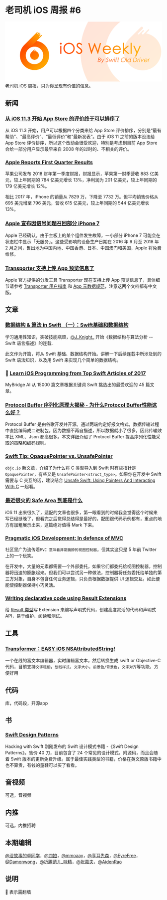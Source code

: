 # 老司机 iOS 周报 #6

![ios-weekly](../assets/ios-weekly.png)
老司机 iOS 周报，只为你呈现有价值的信息。

## 新闻

### [从 iOS 11.3 开始 App Store 的评价终于可以排序了](https://juejin.im/post/5a6e79e9f265da3e33049550)

从 iOS 11.3 开始，用户可以根据四个分类来给 App Store 评价排序，分别是“最有帮助”、“最高评价”、“最低评价”和“最新发表”。由于 iOS 11 之前的版本没法给 App Store 评价排序，所以这个改动会很受欢迎，特别是考虑到目前 App Store 会给一部分用户显示最早来自 2008 年的过时的、不相关的评价。

### [Apple Reports First Quarter Results](https://www.apple.com/newsroom/2018/02/apple-reports-first-quarter-results/)

苹果公司发布 2018 财年第一季度财报，财报显示，苹果第一财季营收 883 亿美元，较上年同期的 784 亿美元增长 13%，净利润为 201 亿美元，较上年同期的 179 亿美元增长 12%。

相比 2017 年，iPhone 的销量从 7829 万，下降至 7732 万。但平均销售价格从 695 美元增至 796 美元，营收 615 亿美元，较上年同期的 544 亿美元增长 13%。

### [Apple 宣布因信号问题召回部分 iPhone 7](https://www.apple.com/cn/support/iphone-7-no-service/)

Apple 已经确认，由于主板上的某个组件发生故障，一小部分 iPhone 7 可能会在状态栏中显示「无服务」。这些受影响的设备生产日期在 2016 年 9 月至 2018 年 2 月之间，售出地为中国内地、中国香港、日本、中国澳门和美国，Apple 将免费维修。

### [Transporter 支持上传 App 预览信息了](https://developer.apple.com/news/?id=01312018)

Apple 官方提供的分发工具 Transporter 现在支持上传 App 预览信息了，具体细节请参考 [Transporter 用户指南](https://help.apple.com/itc/transporteruserguide/) 和 [App 元数据规范](http://help.apple.com/itc/appsspec/)，注意这两个文档都有中文版。

## 文章

### [数据结构 & 算法 in Swift （一）：Swift基础和数据结构](https://juejin.im/post/5a7096fa6fb9a01cb64f163b)

学习通用性知识，突破技能瓶颈，[@J_Knight_](https://weibo.com/u/1929625262) 开始《数据结构与算法分析 -- Swift 语言描述》的连载.

此文作为开篇，将从 Swift 基础、数据结构开始。讲解一下后续连载中所涉及到的 Swift 语法知识，以及用 Swift 来实现几个简单的数据结构。

### 🚧 [Learn iOS Programming from Top Swift Articles of 2017](https://medium.mybridge.co/learn-ios-programming-from-top-swift-articles-of-2017-811de7273936)

MyBridge AI 从 15000 篇文章根据关键词 Swift 挑选出的最受欢迎的 45 篇文章。

### [Protocol Buffer 序列化原理大揭秘 - 为什么Protocol Buffer性能这么好？](http://blog.csdn.net/carson_ho/article/details/70568606)

Protocol Buffer 是由谷歌开发并开源。通过两端约定好报文格式，数据传输过程中直接编码成二进制包。因为数据不再自描述，所以数据就小了很多，因此传输效率比 XML、Json 都高很多。本文详细介绍了 Protocol Buffer 提高序列化性能采取的策略和编码规则。


### [Swift Tip: OpaquePointer vs. UnsafePointer](https://www.objc.io/blog/2018/01/30/opaque-vs-unsafe-pointers/)

`objc.io` 新文章，介绍了为什么将 C 类型导入到 Swift 时有些指针是 `OpaquePointer`，有些又是 `UnsafePointer<struct_type>`。如果你在开发中 Swift 需要与 C 交互的话，建议结合 [Unsafe Swift: Using Pointers And Interacting With C](https://www.raywenderlich.com/148569/unsafe-swift) 一起看。

### [最近很火的 Safe Area 到底是什么](https://juejin.im/post/5a7178116fb9a01c9d322d91?utm_source=gold_browser_extension)

iOS 11 出来很久了，适配的文章也很多，第一眼看到的时候我会觉得这个时候来写已经挺晚了，但看完之后觉得总结得是最好的，配图跟代码示例都有，重点的地方有加粗展示出来，这篇绝对值得 Mark 下来。

### [Pragmatic iOS Development: In defence of MVC](https://www.netguru.co/codestories/pragmatic-ios-development-in-defence-of-mvc)

社区里广为流传着`MVC 意味着非常臃肿的视图控制器`，但其实这只是 5 年前 Twitter 上的一个玩笑。

在开发中，大量的元素都需要一个外部委托，如果它们都委托给视图控制器，控制器将迅速的膨胀起来。但我们可以尝试另一种做法，控制器将任务委托给单独的第三方对象，自身不包含任何业务逻辑，只负责根据数据提供 UI 逻辑交互。如此便能使控制器保持小巧灵活。

### [Writing declarative code using Result Extensions](https://medium.com/@tyronemichael/writing-declarative-code-using-result-extensions-1ec45474101f)

给 [Result 类型](https://github.com/antitypical/Result)写 Extension 来编写声明式代码，创建高度灵活的代码和声明式 API，易于维护、阅读和测试。

## 工具

### [Transformer：EASY iOS NSAttributedString!](https://github.com/andresinaka/transformer)

一个在线的富文本编辑器，实时编辑富文本，然后转换生成 swift or Objective-C 代码，目前支持`文字粗细`，`划线样式`，`文字大小`，`前景色/背景色`，`文字对齐`等功能，方便好用

## 代码

库，代码段，开源app

## 书

### [Swift Design Patterns](https://www.hackingwithswift.com/store/swift-design-patterns)

Hacking with Swift 刚刚发布的 Swift 设计模式书籍 -《Swift Design Patterns》。售价 40 刀，目前包含了 24 个常见的设计模式。附源码，而且会随着 Swift 版本的更新免费升级。属于最佳实践类型的书籍，价格在英文原版书籍中也不算贵，有钱的童鞋可以买了看看。

## 音视频

可选，音视频

## 内推

可选，内推招聘

## 本期编辑

[@没故事的卓同学](https://weibo.com/1926303682/profile)，[@四娘](https://kemchenj.github.io)，[@mmoaay](https://weibo.com/u/1302422271)，[@享耳先森](https://github.com/iblacksun)，[@EyreFree](https://weibo.com/eyrefree777)，[@Damonwong](https://weibo.com/damonone)，[@折腾范儿_味精](http://weibo.com/agvicking)，[@张嘉夫](https://weibo.com/2949394297)，[@AidenRao](https://weibo.com/AidenRao)

## 说明

🚧 表示需翻墙
